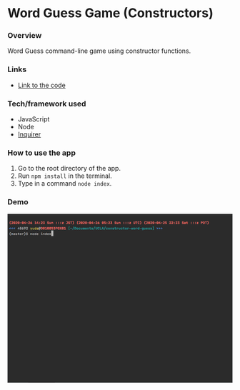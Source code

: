 # Word Guess Game (Constructors)

### Overview
Word Guess command-line game using constructor functions.

### Links
- [Link to the code](https://github.com/yuda0110/constructor-word-guess)

### Tech/framework used

- JavaScript
- Node
- [Inquirer](https://www.npmjs.com/package/inquirer)

### How to use the app
1. Go to the root directory of the app.
2. Run `npm install` in the terminal.
3. Type in a command `node index`.

### Demo
![Word Guess Game](./images/screenshots.gif)